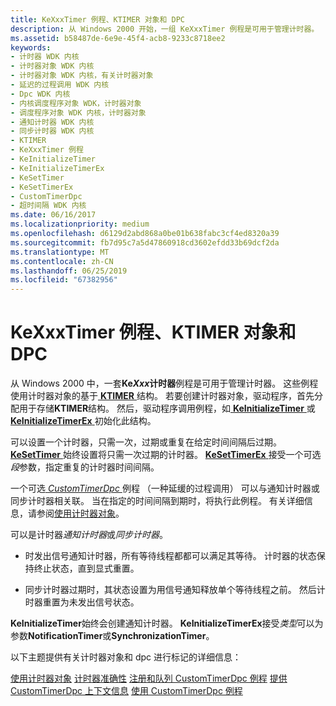 ```yaml
---
title: KeXxxTimer 例程、KTIMER 对象和 DPC
description: 从 Windows 2000 开始，一组 KeXxxTimer 例程是可用于管理计时器。
ms.assetid: b58487de-6e9e-45f4-acb8-9233c8718ee2
keywords:
- 计时器 WDK 内核
- 计时器对象 WDK 内核
- 计时器对象 WDK 内核，有关计时器对象
- 延迟的过程调用 WDK 内核
- Dpc WDK 内核
- 内核调度程序对象 WDK，计时器对象
- 调度程序对象 WDK 内核，计时器对象
- 通知计时器 WDK 内核
- 同步计时器 WDK 内核
- KTIMER
- KeXxxTimer 例程
- KeInitializeTimer
- KeInitializeTimerEx
- KeSetTimer
- KeSetTimerEx
- CustomTimerDpc
- 超时间隔 WDK 内核
ms.date: 06/16/2017
ms.localizationpriority: medium
ms.openlocfilehash: d6129d2abd868a0be01b638fabc3cf4ed8320a39
ms.sourcegitcommit: fb7d95c7a5d47860918cd3602efdd33b69dcf2da
ms.translationtype: MT
ms.contentlocale: zh-CN
ms.lasthandoff: 06/25/2019
ms.locfileid: "67382956"
---
```

# <a name="kexxxtimer-routines-ktimer-objects-and-dpcs"></a>KeXxxTimer 例程、KTIMER 对象和 DPC


从 Windows 2000 中，一套**Ke*Xxx*计时器**例程是可用于管理计时器。 这些例程使用计时器对象的基于[ **KTIMER** ](https://docs.microsoft.com/windows-hardware/drivers/kernel/eprocess)结构。 若要创建计时器对象，驱动程序，首先分配用于存储**KTIMER**结构。 然后，驱动程序调用例程，如[ **KeInitializeTimer** ](https://docs.microsoft.com/windows-hardware/drivers/ddi/content/wdm/nf-wdm-keinitializetimer)或[ **KeInitializeTimerEx** ](https://docs.microsoft.com/windows-hardware/drivers/ddi/content/wdm/nf-wdm-keinitializetimerex)初始化此结构。




可以设置一个计时器，只需一次，过期或重复在给定时间间隔后过期。 [**KeSetTimer** ](https://docs.microsoft.com/windows-hardware/drivers/ddi/content/wdm/nf-wdm-kesettimer)始终设置将只需一次过期的计时器。 [**KeSetTimerEx** ](https://docs.microsoft.com/windows-hardware/drivers/ddi/content/wdm/nf-wdm-kesettimerex)接受一个可选*段*参数，指定重复的计时器时间间隔。

一个可选[ *CustomTimerDpc* ](https://msdn.microsoft.com/library/windows/hardware/ff542983)例程 （一种延缓的过程调用） 可以与通知计时器或同步计时器相关联。 当在指定的时间间隔到期时，将执行此例程。 有关详细信息，请参阅[使用计时器对象](using-timer-objects.md)。

可以是计时器*通知计时器*或*同步计时器*。

-   时发出信号通知计时器，所有等待线程都都可以满足其等待。 计时器的状态保持终止状态，直到显式重置。

-   同步计时器过期时，其状态设置为用信号通知释放单个等待线程之前。 然后计时器重置为未发出信号状态。

**KeInitializeTimer**始终会创建通知计时器。 **KeInitializeTimerEx**接受*类型*可以为参数**NotificationTimer**或**SynchronizationTimer**。

以下主题提供有关计时器对象和 dpc 进行标记的详细信息：

[使用计时器对象](using-timer-objects.md)
[计时器准确性](timer-accuracy.md)
[注册和队列 CustomTimerDpc 例程](registering-and-queuing-a-customtimerdpc-routine.md)
[提供CustomTimerDpc 上下文信息](providing-customtimerdpc-context-information.md)
[使用 CustomTimerDpc 例程](using-a-customtimerdpc-routine.md)
 

 





